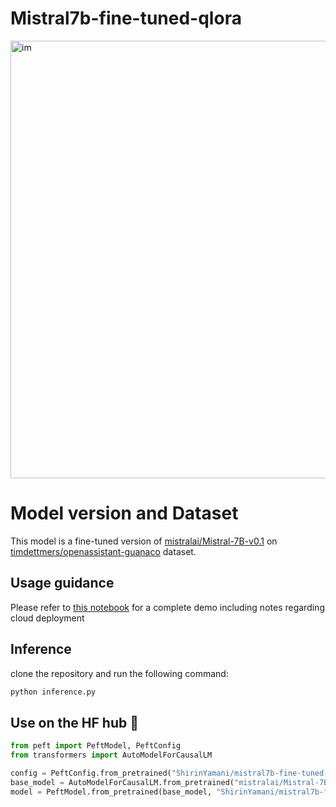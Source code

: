 # Mistral7b-fine-tuned-qlora

<img src="https://www.kdnuggets.com/wp-content/uploads/selvaraj_mistral_7bv02_finetuning_mistral_new_opensource_llm_hugging_face_3.png" alt="im" width="700" />

# Model version and Dataset

This model is a fine-tuned version of [mistralai/Mistral-7B-v0.1](https://huggingface.co/mistralai/Mistral-7B-v0.1) on  [timdettmers/openassistant-guanaco](https://huggingface.co/datasets/timdettmers/openassistant-guanaco) dataset.

## Usage guidance
Please refer to [this notebook](https://github.com/shirinyamani/mistral7b-lora-finetuning/blob/main/misral_7B_updated.ipynb) for a complete demo including notes regarding cloud deployment

## Inference
clone the repository and run the following command:
```python
python inference.py
```

## Use on the HF hub 🤗
```python
from peft import PeftModel, PeftConfig
from transformers import AutoModelForCausalLM

config = PeftConfig.from_pretrained("ShirinYamani/mistral7b-fine-tuned-qlora")
base_model = AutoModelForCausalLM.from_pretrained("mistralai/Mistral-7B-v0.1")
model = PeftModel.from_pretrained(base_model, "ShirinYamani/mistral7b-fine-tuned-qlora")
```
